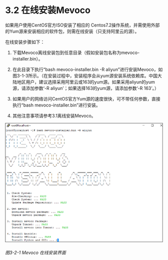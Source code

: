 # 3.2 在线安装Mevoco
如果用户使用CentOS官方ISO安装了相应的 Centos7.2操作系统，并需使用外部的Yum源来安装相应的软件包，则需在线安装（只支持阿里云的源）。

在线安装步骤如下：

1. 下载Mevoco离线安装包到任意目录（假如安装包名称为mevoco-installer.bin）。

2. 在此目录下执行“bash mevoco-installer.bin -R aliyun”进行安装Mevoco，如图3-1-3所示。（在安装过程中，安装程序会从yum源安装系统依赖库。中国大陆地区用户，建议选择采用阿里云或163的yum源。如果采用aliyun的yum源，请添加参数‘-R aliyun’；如果选择163的yum源，请添加参数‘-R 163’。）

3. 如果用户的网络访问CentOS官方Yum源的速度很快，可不带任何参数，直接执行“bash mevoco-installer.bin”进行安装。

4. 其他注意事项请参考3.1离线安装Mevoco。

![png](../images/3-1-3.png "图3-2-1 Mevoco 在线安装界面")
###### 图3-2-1 Mevoco 在线安装界面
